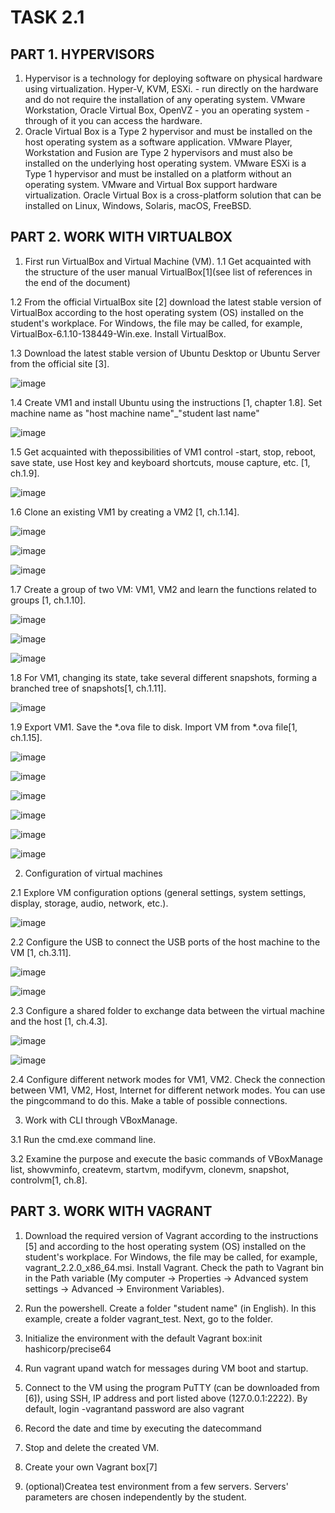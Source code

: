# TASK 2.1
## PART 1. HYPERVISORS
1. Hypervisor is a technology for deploying software on physical hardware using virtualization. Hyper-V, KVM, ESXi. - run directly on the hardware and do not require the installation of any operating system. VMware Workstation, Oracle Virtual Box, OpenVZ - you an operating system - through of it you can access the hardware.
2. Oracle Virtual Box is a Type 2 hypervisor and must be installed on the host operating system as a software application. VMware Player, Workstation and Fusion are Type 2 hypervisors and must also be installed on the underlying host operating system. VMware ESXi is a Type 1 hypervisor and must be installed on a platform without an operating system. VMware and Virtual Box support hardware virtualization. Oracle Virtual Box is a cross-platform solution that can be installed on Linux, Windows, Solaris, macOS, FreeBSD. 
## PART 2. WORK WITH VIRTUALBOX
1. First run VirtualBox and Virtual Machine (VM).
1.1 Get acquainted with the structure of the user manual VirtualBox[1](see list of references in the end of the document)

1.2 From the official VirtualBox site [2] download the latest stable version of VirtualBox according to the host operating system (OS) installed on the student's workplace. For Windows, the file may be called, for example, VirtualBox-6.1.10-138449-Win.exe. Install VirtualBox.

1.3 Download the latest stable version of Ubuntu Desktop or Ubuntu Server from the official site [3].

![image](https://user-images.githubusercontent.com/58170246/124380285-96678700-dcc4-11eb-845b-0d181e86a06b.png)

1.4 Create VM1 and install Ubuntu using the instructions [1, chapter 1.8]. Set machine name as "host machine name"_"student last name"

![image](https://user-images.githubusercontent.com/58170246/124380349-dc244f80-dcc4-11eb-8836-02df7bd821f9.png)

1.5 Get acquainted with thepossibilities of VM1 control -start, stop, reboot, save state, use Host key and keyboard shortcuts, mouse capture, etc. [1, ch.1.9].

![image](https://user-images.githubusercontent.com/58170246/124380395-1392fc00-dcc5-11eb-9c4c-44337a1165d1.png)

1.6 Clone an existing VM1 by creating a VM2 [1, ch.1.14].

![image](https://user-images.githubusercontent.com/58170246/124380434-3f15e680-dcc5-11eb-98ed-a6fbebb36b14.png)

![image](https://user-images.githubusercontent.com/58170246/124380439-44733100-dcc5-11eb-86a9-99a51c4a7dc9.png)

![image](https://user-images.githubusercontent.com/58170246/124380446-4c32d580-dcc5-11eb-9b6a-3c026e409f28.png)

1.7 Create a group of two VM: VM1, VM2 and learn the functions related to groups [1, ch.1.10].

![image](https://user-images.githubusercontent.com/58170246/124381420-1e508f80-dccb-11eb-893b-ce429738cf07.png)

![image](https://user-images.githubusercontent.com/58170246/124381661-573d3400-dccc-11eb-8ccf-35c105914aff.png)

![image](https://user-images.githubusercontent.com/58170246/124381681-7a67e380-dccc-11eb-9e94-76ccb195a4a4.png)

1.8 For VM1, changing its state, take several different snapshots, forming a branched tree of snapshots[1, ch.1.11].

![image](https://user-images.githubusercontent.com/58170246/124381708-9a97a280-dccc-11eb-8c9a-50b499b20581.png)

1.9 Export VM1. Save the *.ova file to disk. Import VM from *.ova file[1, ch.1.15].

![image](https://user-images.githubusercontent.com/58170246/124381914-8b652480-dccd-11eb-828b-fcdbf5d33845.png)

![image](https://user-images.githubusercontent.com/58170246/124381945-aafc4d00-dccd-11eb-82e7-1fd47235fcdc.png)

![image](https://user-images.githubusercontent.com/58170246/124381957-ba7b9600-dccd-11eb-96d5-b3448bc63915.png)

![image](https://user-images.githubusercontent.com/58170246/124383943-d4ba7180-dcd7-11eb-8605-0a945ab640a2.png)

![image](https://user-images.githubusercontent.com/58170246/124384033-41357080-dcd8-11eb-808a-2cd70b0bfc70.png)

![image](https://user-images.githubusercontent.com/58170246/124384047-53171380-dcd8-11eb-9b26-a04e934e2a3b.png)


2. Configuration of virtual machines


2.1 Explore VM configuration options (general settings, system settings, display, storage, audio, network, etc.).

![image](https://user-images.githubusercontent.com/58170246/124384305-362f1000-dcd9-11eb-976d-eabe81e09bc2.png)

2.2 Configure the USB to connect the USB ports of the host machine to the VM [1, ch.3.11].

![image](https://user-images.githubusercontent.com/58170246/124384339-5a8aec80-dcd9-11eb-8605-cdf28f942018.png)

![image](https://user-images.githubusercontent.com/58170246/124384894-18af7580-dcdc-11eb-9bf7-243a91da6d6d.png)


2.3 Configure a shared folder to exchange data between the virtual machine and the host [1, ch.4.3].

![image](https://user-images.githubusercontent.com/58170246/124385608-261a2f00-dcdf-11eb-88e4-0584f5b92a37.png)

![image](https://user-images.githubusercontent.com/58170246/124385377-ebfc5d80-dcdd-11eb-95ec-a117f389edeb.png)


2.4 Configure  different  network  modes  for  VM1,  VM2.  Check  the  connection between VM1, VM2, Host, Internet for different network modes. You can use the pingcommand to do this. Make a table of possible connections.


3. Work with CLI through VBoxManage.

3.1 Run the cmd.exe command line.

3.2 Examine  the  purpose  and  execute  the  basic  commands  of  VBoxManage list, showvminfo, createvm, startvm, modifyvm, clonevm, snapshot, controlvm[1, ch.8].


## PART 3. WORK WITH VAGRANT

1. Download the required version of Vagrant according to the instructions [5] and according  to  the  host  operating  system  (OS)  installed  on  the  student's  workplace.  For Windows, the file may be called, for example, vagrant_2.2.0_x86_64.msi. Install Vagrant. Check  the  path  to  Vagrant  bin  in  the  Path  variable (My  computer -> Properties -> Advanced system settings -> Advanced -> Environment Variables).

2. Run the powershell. Create a folder "student name" (in English). In this example, create a folder vagrant_test. Next, go to the folder.

3. Initialize the environment with the default Vagrant box:init hashicorp/precise64

4. Run vagrant upand watch for messages during VM boot and startup.

5. Connect  to  the  VM  using  the  program  PuTTY  (can  be  downloaded  from  [6]), using SSH, IP address and port listed above (127.0.0.1:2222). By default, login -vagrantand password are also vagrant

6. Record the date and time by executing the datecommand

7. Stop and delete the created VM.

8. Create your own Vagrant box[7]

9. (optional)Createa  test  environment  from  a  few  servers.  Servers'  parameters are chosen independently by the student.









